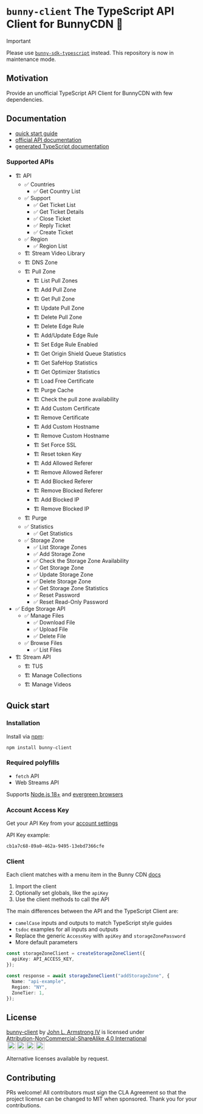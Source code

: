 # `bunny-client` The TypeScript API Client for BunnyCDN 🐰

> [!IMPORTANT]  
> Please use [`bunny-sdk-typescript`](https://github.com/jlarmstrongiv/bunny-sdk-typescript) instead. This repository is now in maintenance mode.

## Motivation

Provide an unofficial TypeScript API Client for BunnyCDN with few dependencies.

## Documentation

- [quick start guide](https://github.com/jlarmstrongiv/bunny-client#quick-start)
- [official API documentation](https://docs.bunny.net/docs)
- [generated TypeScript documentation](https://bunny-client.surge.sh)

<!-- Better documentation in comments than the official api! -->

### Supported APIs

<!--

- TODO: link each client to the official documentation like `defineConfig` from Astro

- use the unofficial api to take note of warnings and default values https://toshy.github.io/BunnyNet-PHP/edge-storage-api/#reference

- private apis
  - abuse and dmca endpoint
    - https://toshy.github.io/BunnyNet-PHP/base-api/#abuse-case
    - https://github.com/ToshY/BunnyNet-PHP/issues/55
  - billing
    - https://toshy.github.io/BunnyNet-PHP/base-api/#billing
    - https://github.com/ToshY/BunnyNet-PHP/issues/34
    - https://github.com/ToshY/BunnyNet-PHP/issues/58
  - compute
    - https://toshy.github.io/BunnyNet-PHP/base-api/#compute
    - https://docs.bunny.net/reference/computeedgescriptpublic_addscript
  - drm certificates
    - https://toshy.github.io/BunnyNet-PHP/base-api/#drm-certificate
  - user
    - https://toshy.github.io/BunnyNet-PHP/base-api/#user
    - https://docs.bunny.net/reference/userpublic_index
    - https://docs.bunny.net/reference/userpublic_dpa
  - api keys
    - https://docs.bunny.net/reference/apikeypublic_listapikeys
    - https://web.archive.org/web/20230428220030/https://docs.bunny.net/reference/apikeypublic_listapikeys
  - other
    - https://toshy.github.io/BunnyNet-PHP/image-processing/
    - https://toshy.github.io/BunnyNet-PHP/token-authentication/
    - https://github.com/BunnyWay/BunnyCDN.TokenAuthentication/blob/master/nodejs/token.js
  - documentation vs api reference https://docs.bunny.net/docs/cdn-logging
  - optimizer
    - https://support.bunny.net/hc/en-us/articles/360027448392-Bunny-Optimizer-Engine-Documentation
    - https://docs.bunny.net/docs/stream-image-processing

  - consider writing a surge.sh cli alternative
  - consider a react-query client
  - consider nextjs examples
  - documentation site https://nextra.site/

  - tus https://docs.bunny.net/reference/tus-resumable-uploads
    - https://www.npmjs.com/package/tus-js-client
    - https://www.npmjs.com/package/tus
    - https://www.npmjs.com/package/use-tus
    - https://www.npmjs.com/package/@uppy/tus

-->

- 🏗️ API
  - ✅ Countries
    - ✅ Get Country List
  - ✅ Support
    - ✅ Get Ticket List
    - ✅ Get Ticket Details
    - ✅ Close Ticket
    - ✅ Reply Ticket
    - ✅ Create Ticket
  - ✅ Region
    - ✅ Region List
  - 🏗️ Stream Video Library
  - 🏗️ DNS Zone
  - 🏗️ Pull Zone
    - 🏗️ List Pull Zones
    - 🏗️ Add Pull Zone
    - 🏗️ Get Pull Zone
    - 🏗️ Update Pull Zone
    - 🏗️ Delete Pull Zone
    - 🏗️ Delete Edge Rule
    - 🏗️ Add/Update Edge Rule
    - 🏗️ Set Edge Rule Enabled
    - 🏗️ Get Origin Shield Queue Statistics
    - 🏗️ Get SafeHop Statistics
    - 🏗️ Get Optimizer Statistics
    - 🏗️ Load Free Certificate
    - 🏗️ Purge Cache
    - 🏗️ Check the pull zone availability
    - 🏗️ Add Custom Certificate
    - 🏗️ Remove Certificate
    - 🏗️ Add Custom Hostname
    - 🏗️ Remove Custom Hostname
    - 🏗️ Set Force SSL
    - 🏗️ Reset token Key
    - 🏗️ Add Allowed Referer
    - 🏗️ Remove Allowed Referer
    - 🏗️ Add Blocked Referer
    - 🏗️ Remove Blocked Referer
    - 🏗️ Add Blocked IP
    - 🏗️ Remove Blocked IP
  - 🏗️ Purge
  - ✅ Statistics
    - ✅ Get Statistics
  - ✅ Storage Zone
    - ✅ List Storage Zones
    - ✅ Add Storage Zone
    - ✅ Check the Storage Zone Availability
    - ✅ Get Storage Zone
    - ✅ Update Storage Zone
    - ✅ Delete Storage Zone
    - ✅ Get Storage Zone Statistics
    - ✅ Reset Password
    - ✅ Reset Read-Only Password
- ✅ Edge Storage API
  - ✅ Manage Files
    - ✅ Download File
    - ✅ Upload File
    - ✅ Delete File
  - ✅ Browse Files
    - ✅ List Files
- 🏗️ Stream API
  - 🏗️ TUS
  - 🏗️ Manage Collections
  - 🏗️ Manage Videos

## Quick start

<!-- types -->
<!-- https://app.quicktype.io/?l=ts -->
<!-- https://transform.tools/json-to-typescript -->

<!-- avoiding zod due to performance concerns -->
<!-- https://github.com/colinhacks/zod/issues/205 -->
<!-- https://www.reddit.com/r/typescript/comments/13sldut/how_do_people_use_zod_on_a_large_project/ -->

### Installation

Install via [npm](https://www.npmjs.com/package/bunny-client):

```shell
npm install bunny-client
```

### Required polyfills

- `fetch` API
- Web Streams API

Supports [Node.js 18+](https://nodejs.org/en/blog/announcements/v18-release-announce#fetch-experimental) and [evergreen browsers](https://caniuse.com/fetch)

### Account Access Key

<!-- https://www.jhanley.com/blog/bunny-client-account-and-api-keys/ -->

<!-- some api keys cannot be created with an entity, such as zones -->

Get your API Key from your [account settings](https://dash.bunny.net/account/settings)

API Key example:

```
cb1a7c68-89a0-462a-9495-13ebd7366cfe
```

### Client

<!-- GET /url format https://stackoverflow.com/a/16230133 -->

Each client matches with a menu item in the Bunny CDN [docs](https://docs.bunny.net/reference/bunnynet-api-overview)

1. Import the client
1. Optionally set globals, like the `apiKey`
1. Use the client methods to call the API

The main differences between the API and the TypeScript Client are:

- `camelCase` inputs and outputs to match TypeScript style guides
- `tsdoc` examples for all inputs and outputs
- Replace the generic `AccessKey` with `apiKey` and `storageZonePassword`
- More default parameters

<!-- TODO: storageZoneClient input to lowercase refactor -->

```ts
const storageZoneClient = createStorageZoneClient({
  apiKey: API_ACCESS_KEY,
});

const response = await storageZoneClient("addStorageZone", {
  Name: "api-example",
  Region: "NY",
  ZoneTier: 1,
});
```

## License

<!-- consider adding to https://github.com/NuroDev/untypeable -->

<!-- https://creativecommons.org/choose/ -->
<!-- https://chooser-beta.creativecommons.org/ -->
<!-- https://github.com/idleberg/Creative-Commons-Markdown -->

<p xmlns:cc="http://creativecommons.org/ns#" xmlns:dct="http://purl.org/dc/terms/"><a property="dct:title" rel="cc:attributionURL" href="https://github.com/jlarmstrongiv/bunny-client/">bunny-client</a> by <a rel="cc:attributionURL dct:creator" property="cc:attributionName" href="https://github.com/jlarmstrongiv/">John L. Armstrong IV</a> is licensed under <a href="http://creativecommons.org/licenses/by-nc-sa/4.0/?ref=chooser-v1" target="_blank" rel="license noopener noreferrer" style="display:inline-block;">Attribution-NonCommercial-ShareAlike 4.0 International<br><img style="height:22px!important;margin-left:3px;vertical-align:text-bottom;" src="https://mirrors.creativecommons.org/presskit/icons/cc.svg?ref=chooser-v1"><img style="height:22px!important;margin-left:3px;vertical-align:text-bottom;" src="https://mirrors.creativecommons.org/presskit/icons/by.svg?ref=chooser-v1"><img style="height:22px!important;margin-left:3px;vertical-align:text-bottom;" src="https://mirrors.creativecommons.org/presskit/icons/nc.svg?ref=chooser-v1"><img style="height:22px!important;margin-left:3px;vertical-align:text-bottom;" src="https://mirrors.creativecommons.org/presskit/icons/sa.svg?ref=chooser-v1"></a></p>

Alternative licenses available by request.

## Contributing

PRs welcome! All contributors must sign the CLA Agreement so that the project license can be changed to MIT when sponsored. Thank you for your contributions.
